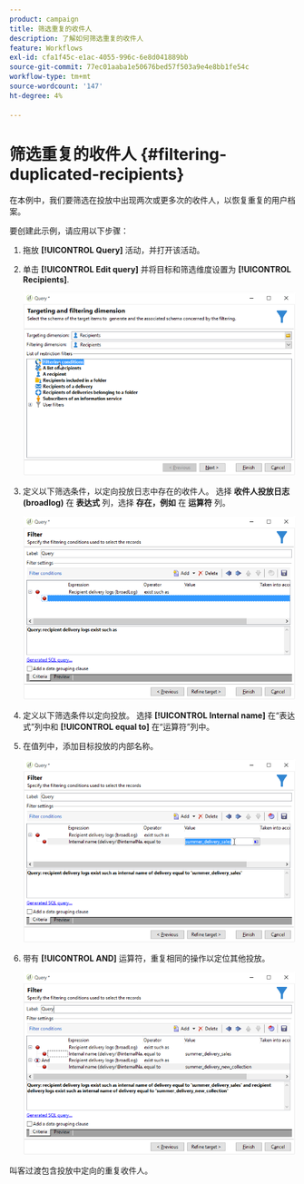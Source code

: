 ```yaml
---
product: campaign
title: 筛选重复的收件人
description: 了解如何筛选重复的收件人
feature: Workflows
exl-id: cfa1f45c-e1ac-4055-996c-6e8d041889bb
source-git-commit: 77ec01aaba1e50676bed57f503a9e4e8bb1fe54c
workflow-type: tm+mt
source-wordcount: '147'
ht-degree: 4%

---
```


# 筛选重复的收件人 {#filtering-duplicated-recipients}



在本例中，我们要筛选在投放中出现两次或更多次的收件人，以恢复重复的用户档案。

要创建此示例，请应用以下步骤：

1. 拖放 **[!UICONTROL Query]** 活动，并打开该活动。
1. 单击 **[!UICONTROL Edit query]** 并将目标和筛选维度设置为 **[!UICONTROL Recipients]**.

   ![](assets/query_recipients_1.png)

1. 定义以下筛选条件，以定向投放日志中存在的收件人。 选择 **收件人投放日志(broadlog)** 在 **表达式** 列，选择 **存在，例如** 在 **运算符** 列。

   ![](assets/query_recipients_2.png)

1. 定义以下筛选条件以定向投放。 选择 **[!UICONTROL Internal name]** 在“表达式”列中和 **[!UICONTROL equal to]** 在“运算符”列中。
1. 在值列中，添加目标投放的内部名称。

   ![](assets/query_recipients_3.png)

1. 带有 **[!UICONTROL AND]** 运算符，重复相同的操作以定位其他投放。

   ![](assets/query_recipients_4.png)

叫客过渡包含投放中定向的重复收件人。
